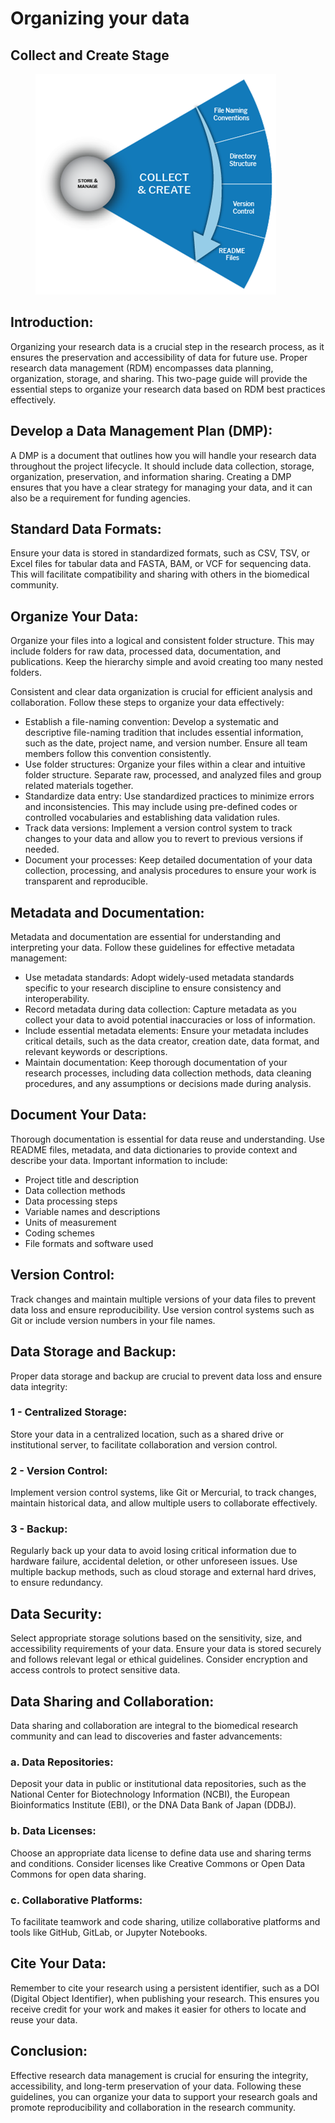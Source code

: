 # Organizing your data

## Collect and Create Stage

<figure><img src="../../.gitbook/assets/image (13).png" alt=""><figcaption></figcaption></figure>

## Introduction:

Organizing your research data is a crucial step in the research process, as it ensures the preservation and accessibility of data for future use. Proper research data management (RDM) encompasses data planning, organization, storage, and sharing. This two-page guide will provide the essential steps to organize your research data based on RDM best practices effectively.

## Develop a Data Management Plan (DMP):

A DMP is a document that outlines how you will handle your research data throughout the project lifecycle. It should include data collection, storage, organization, preservation, and information sharing. Creating a DMP ensures that you have a clear strategy for managing your data, and it can also be a requirement for funding agencies.

## Standard Data Formats:

Ensure your data is stored in standardized formats, such as CSV, TSV, or Excel files for tabular data and FASTA, BAM, or VCF for sequencing data. This will facilitate compatibility and sharing with others in the biomedical community.

## Organize Your Data:

Organize your files into a logical and consistent folder structure. This may include folders for raw data, processed data, documentation, and publications. Keep the hierarchy simple and avoid creating too many nested folders.

Consistent and clear data organization is crucial for efficient analysis and collaboration. Follow these steps to organize your data effectively:

* Establish a file-naming convention: Develop a systematic and descriptive file-naming tradition that includes essential information, such as the date, project name, and version number. Ensure all team members follow this convention consistently.
* Use folder structures: Organize your files within a clear and intuitive folder structure. Separate raw, processed, and analyzed files and group related materials together.
* Standardize data entry: Use standardized practices to minimize errors and inconsistencies. This may include using pre-defined codes or controlled vocabularies and establishing data validation rules.
* Track data versions: Implement a version control system to track changes to your data and allow you to revert to previous versions if needed.
* Document your processes: Keep detailed documentation of your data collection, processing, and analysis procedures to ensure your work is transparent and reproducible.

## Metadata and Documentation:

Metadata and documentation are essential for understanding and interpreting your data. Follow these guidelines for effective metadata management:

* Use metadata standards: Adopt widely-used metadata standards specific to your research discipline to ensure consistency and interoperability.
* Record metadata during data collection: Capture metadata as you collect your data to avoid potential inaccuracies or loss of information.
* Include essential metadata elements: Ensure your metadata includes critical details, such as the data creator, creation date, data format, and relevant keywords or descriptions.
* Maintain documentation: Keep thorough documentation of your research processes, including data collection methods, data cleaning procedures, and any assumptions or decisions made during analysis.

## Document Your Data:

Thorough documentation is essential for data reuse and understanding. Use README files, metadata, and data dictionaries to provide context and describe your data. Important information to include:

* Project title and description
* Data collection methods
* Data processing steps
* Variable names and descriptions
* Units of measurement
* Coding schemes
* File formats and software used

## Version Control:

Track changes and maintain multiple versions of your data files to prevent data loss and ensure reproducibility. Use version control systems such as Git or include version numbers in your file names.

## Data Storage and Backup:

Proper data storage and backup are crucial to prevent data loss and ensure data integrity:

### 1 - Centralized Storage:

Store your data in a centralized location, such as a shared drive or institutional server, to facilitate collaboration and version control.

### 2 - Version Control:

Implement version control systems, like Git or Mercurial, to track changes, maintain historical data, and allow multiple users to collaborate effectively.

### 3 - Backup:

Regularly back up your data to avoid losing critical information due to hardware failure, accidental deletion, or other unforeseen issues. Use multiple backup methods, such as cloud storage and external hard drives, to ensure redundancy.

## Data Security:

Select appropriate storage solutions based on the sensitivity, size, and accessibility requirements of your data. Ensure your data is stored securely and follows relevant legal or ethical guidelines. Consider encryption and access controls to protect sensitive data.

## Data Sharing and Collaboration:

Data sharing and collaboration are integral to the biomedical research community and can lead to discoveries and faster advancements:

### a. Data Repositories:

Deposit your data in public or institutional data repositories, such as the National Center for Biotechnology Information (NCBI), the European Bioinformatics Institute (EBI), or the DNA Data Bank of Japan (DDBJ).

### b. Data Licenses:

Choose an appropriate data license to define data use and sharing terms and conditions. Consider licenses like Creative Commons or Open Data Commons for open data sharing.

### c. Collaborative Platforms:

To facilitate teamwork and code sharing, utilize collaborative platforms and tools like GitHub, GitLab, or Jupyter Notebooks.

## Cite Your Data:

Remember to cite your research using a persistent identifier, such as a DOI (Digital Object Identifier), when publishing your research. This ensures you receive credit for your work and makes it easier for others to locate and reuse your data.

## Conclusion:

Effective research data management is crucial for ensuring the integrity, accessibility, and long-term preservation of your data. Following these guidelines, you can organize your data to support your research goals and promote reproducibility and collaboration in the research community.

&#x20;
